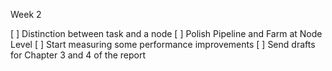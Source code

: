 
Week 2

[ ] Distinction between task and a node
[ ] Polish Pipeline and Farm at Node Level
[ ] Start measuring some performance improvements
[ ] Send drafts for Chapter 3 and 4 of the report

